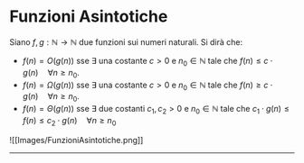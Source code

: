 # Funzioni Asintotiche #
Siano $f, g : \mathbb{N} \rightarrow \mathbb{N}$ due funzioni sui numeri naturali. Si dirà che:
- $f(n) = O(g(n))$ sse $\exists$ una costante $c>0$ e $n_{0} \in \mathbb{N}$ tale che $f(n) \leq c \cdot g(n) \quad \forall n \geq n_{0}$.
- $f(n) = \Omega(g(n))$ sse $\exists$ una costante $c>0$ e $n_{0} \in \mathbb{N}$ tale che $f(n) \geq c \cdot g(n) \quad \forall n \geq n_{0}$.
- $f(n) = \Theta(g(n))$ sse $\exists$ due costanti $c_{1}, c_{2}>0$ e $n_{0} \in \mathbb{N}$ tale che $c_{1} \cdot g(n) \leq f(n) \leq c_{2} \cdot g(n) \quad \forall n \geq n_{0}$

![[Images/FunzioniAsintotiche.png]]

---------------------------------------------------------------